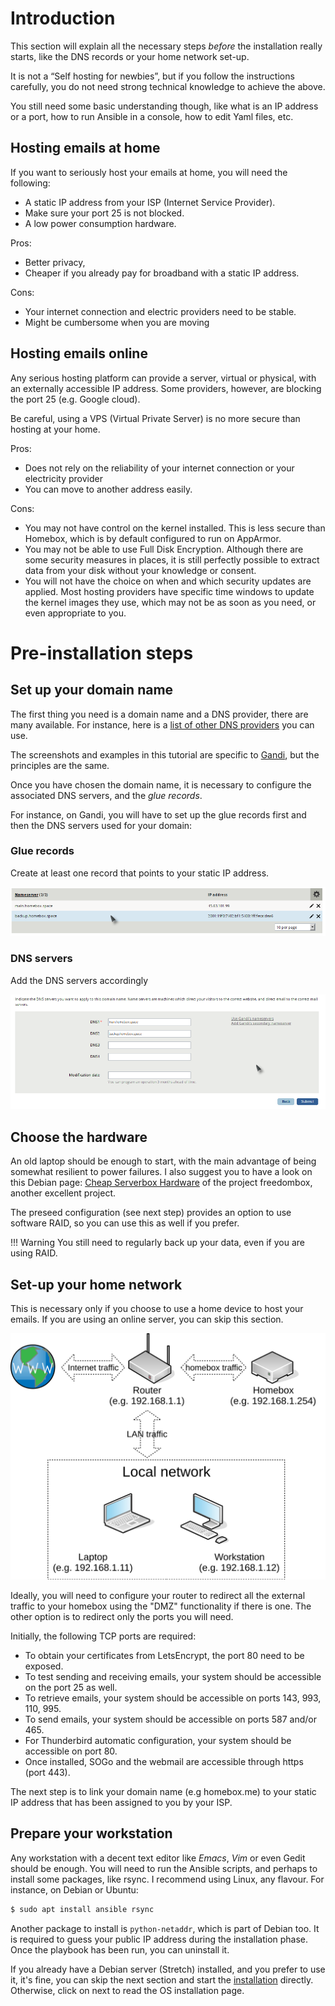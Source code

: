 # Introduction

This section will explain all the necessary steps _before_ the installation really starts, like the DNS records or your
home network set-up.

It is not a “Self hosting for newbies”, but if you follow the instructions carefully, you do not need strong technical
knowledge to achieve the above.

You still need some basic understanding though, like what is an IP address or a port, how to run Ansible in a console,
how to edit Yaml files, etc.

## Hosting emails at home

If you want to seriously host your emails at home, you will need the following:

- A static IP address from your ISP (Internet Service Provider).
- Make sure your port 25 is not blocked.
- A low power consumption hardware.

Pros:

- Better privacy,
- Cheaper if you already pay for broadband with a static IP address.

Cons:

- Your internet connection and electric providers need to be stable.
- Might be cumbersome when you are moving

## Hosting emails online

Any serious hosting platform can provide a server, virtual or physical, with an externally accessible IP address. Some
providers, however, are blocking the port 25 (e.g. Google cloud).

Be careful, using a VPS (Virtual Private Server) is no more secure than hosting at your home.

Pros:

- Does not rely on the reliability of your internet connection or your electricity provider
- You can move to another address easily.

Cons:

- You may not have control on the kernel installed. This is less secure than Homebox, which is by default configured to
  run on AppArmor.
- You may not be able to use Full Disk Encryption. Although there are some security measures in places, it is still
  perfectly possible to extract data from your disk without your knowledge or consent.
- You will not have the choice on when and which security updates are applied. Most hosting providers have specific time
  windows to update the kernel images they use, which may not be as soon as you need, or even appropriate to you.


# Pre-installation steps

## Set up your domain name

The first thing you need is a domain name and a DNS provider, there are many available. For instance, here is a
[list of other DNS providers](https://github.com/AnalogJ/lexicon#providers) you can use.

The screenshots and examples in this tutorial are specific to [Gandi](https://www.gandi.net/), but the principles are
the same.

Once you have chosen the domain name, it is necessary to configure the associated DNS servers, and the _glue records_.

For instance, on Gandi, you will have to set up the glue records first and then the DNS servers used for your domain:

### Glue records

Create at least one record that points to your static IP address.

![Glue records](img/dns-setup/glue-records.png)

### DNS servers

Add the DNS servers accordingly

![DNS servers](img/dns-setup/dns-servers.png)

## Choose the hardware

An old laptop should be enough to start, with the main advantage of being somewhat resilient to power failures. I also
suggest you to have a look on this Debian page: [Cheap Serverbox Hardware](https://wiki.debian.org/FreedomBox/Hardware)
of the project freedombox, another excellent project.

The preseed configuration (see next step) provides an option to use software RAID, so you can use this as well if you
prefer.

!!! Warning
    You still need to regularly back up your data, even if you are using RAID.

## Set-up your home network

This is necessary only if you choose to use a home device to host your emails. If you are using an online server, you
can skip this section.

![Network setup](img/initial/home-schema.svg)

Ideally, you will need to configure your router to redirect all the external traffic to your homebox using the "DMZ"
functionality if there is one. The other option is to redirect only the ports you will need.

Initially, the following TCP ports are required:

- To obtain your certificates from LetsEncrypt, the port 80 need to be exposed.
- To test sending and receiving emails, your system should be accessible on the port 25 as well.
- To retrieve emails, your system should be accessible on ports 143, 993, 110, 995.
- To send emails, your system should be accessible on ports 587 and/or 465.
- For Thunderbird automatic configuration, your system should be accessible on port 80.
- Once installed, SOGo and the webmail are accessible through https (port 443).

The next step is to link your domain name (e.g homebox.me) to your static IP address that has been assigned to you by
your ISP.

## Prepare your workstation

Any workstation with a decent text editor like _Emacs_, _Vim_ or even Gedit should be enough. You will need to run the
Ansible scripts, and perhaps to install some packages, like rsync. I recommend using Linux, any flavour. For instance,
on Debian or Ubuntu:

``` sh
$ sudo apt install ansible rsync
```

Another package to install is `python-netaddr`, which is part of Debian too. It is required to guess your public IP
address during the installation phase. Once the playbook has been run, you can uninstall it.

If you already have a Debian server (Stretch) installed, and you prefer to use it, it's fine, you can skip the next
section and start the [installation](installation.md) directly. Otherwise, click on next to read the OS installation
page.

